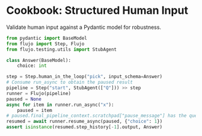 # Cookbook: Structured Human Input

Validate human input against a Pydantic model for robustness.

```python
from pydantic import BaseModel
from flujo import Step, Flujo
from flujo.testing.utils import StubAgent

class Answer(BaseModel):
    choice: int

step = Step.human_in_the_loop("pick", input_schema=Answer)
# Consume run_async to obtain the paused result
pipeline = Step("start", StubAgent(["Q"])) >> step
runner = Flujo(pipeline)
paused = None
async for item in runner.run_async("x"):
    paused = item
# paused.final_pipeline_context.scratchpad["pause_message"] has the question
resumed = await runner.resume_async(paused, {"choice": 1})
assert isinstance(resumed.step_history[-1].output, Answer)
```
